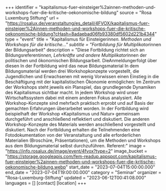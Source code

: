 +++
identifier = "kapitalismus-fuer-einsteiger%2ainnen-methoden-und-workshops-fuer-die-kritische-oekonomische-bildung"
source = "Rosa Luxemburg Stiftung"
url = "https://rosalux.de/veranstaltung/es_detail/4FVOX/kapitalismus-fuer-einsteiger%2Ainnen-methoden-und-workshops-fuer-die-kritische-oekonomische-bildung?cHash=8adaebad06fb93380df5602d221b4344"
type = "event"
title = "Kapitalismus für Einsteiger*innen. Methoden und Workshops für die kritische…"
subtitle = "Fortbildung für Multiplikator*innen der Bildungsarbeit"
description = "Diese Fortbildung richtet sich an Bildungsreferent*innen, Lehrkräfte und andere Multiplikator*innen der politischen und ökonomischen Bildungsarbeit. 
DieAnmeldungerfolgt über diesen 
In der Fortbildung wird das neue Bildungsmaterial 
In dem Bildungsmaterial werden drei Workshopkonzepte vorgestellt, die Jugendlichen und Erwachsenen mit wenig Vorwissen einen Einstieg in die Beschäftigung mit der kapitalistischen Ökonomie ermöglichen:
Im Zentrum der Workshops steht jeweils ein Planspiel, das grundlegende Dynamiken des Kapitalismus sichtbar macht. In jedem Workshop wird unser Wirtschaftssystem dabei mit einem anderen Fokus analysiert. Alle Workshop-Konzepte sind mehrfach praktisch erprobt und auf Basis der gemachten Erfahrungen überarbeitet worden.
In der Fortbildung wird beispielhaft der Workshop «Kapitalismus und Natur» gemeinsam durchgeführt und anschließend reflektiert und diskutiert. Die anderen Workshop-Konzepte des Materials werden anschließend vorgestellt und diskutiert.
Nach der Fortbildung erhalten die Teilnehmenden eine Fotodokumentation von der Veranstaltung und alle erforderlichen Materialien (Broschüre, Präsentationen), um die Methoden und Workshops aus dem Bildungsmaterial selbst durchzuführen.
Referent:"
image = "https://info.rosalux.de/image/event/4fvox?type=2"
image_bucket = "https://storage.googleapis.com/fem-readup.appspot.com/kapitalismus-fuer-einsteiger%2ainnen-methoden-und-workshops-fuer-die-kritische-oekonomische-bildung.webp"
start_date = "2023-07-04T15:00:00.000"
end_date = "2023-07-04T19:00:00.000"
category = "Seminar"
organizer = "Rosa-Luxemburg-Stiftung"
updated = "2023-06-12T00:41:08.000"
languages = []
[contact]
[location]
+++